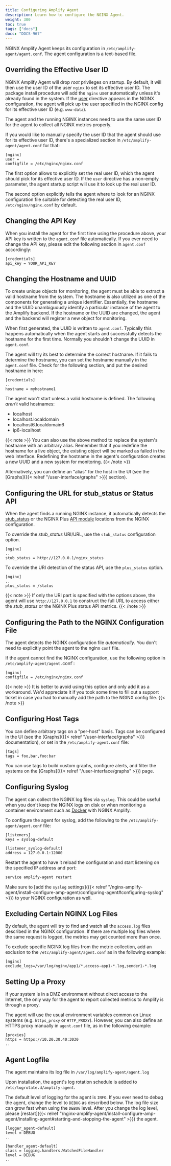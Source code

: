 ```yaml
---
title: Configuring Amplify Agent
description: Learn how to configure the NGINX Agent.
weight: 300
toc: true
tags: ["docs"]
docs: "DOCS-967"
---
```


NGINX Amplify Agent keeps its configuration in `/etc/amplify-agent/agent.conf`. The agent configuration is a text-based file.

## Overriding the Effective User ID

NGINX Amplify Agent will drop *root* privileges on startup. By default, it will then use the user ID of the user `nginx` to set its effective user ID. The package install procedure will add the `nginx` user automatically unless it's already found in the system. If the [user](http://nginx.org/en/docs/ngx_core_module.html#user) directive appears in the NGINX configuration, the agent will pick up the user specified in the NGINX config for its effective user ID (e.g. `www-data`).

The agent and the running NGINX instances need to use the same user ID for the agent to collect all NGINX metrics properly.

If you would like to manually specify the user ID that the agent should use for its effective user ID, there's a specialized section in `/etc/amplify-agent/agent.conf` for that:

```nginx
[nginx]
user =
configfile = /etc/nginx/nginx.conf
```

The first option allows to explicitly set the real user ID, which the agent should pick for its effective user ID. If the `user` directive has a non-empty parameter, the agent startup script will use it to look up the real user ID.

The second option explicitly tells the agent where to look for an NGINX configuration file suitable for detecting the real user ID, `/etc/nginx/nginx.conf` by default.

## Changing the API Key

When you install the agent for the first time using the procedure above, your API key is written to the `agent.conf` file automatically. If you ever need to change the API key, please edit the following section in `agent.conf` accordingly:

```nginx
[credentials]
api_key = YOUR_API_KEY
```

## Changing the Hostname and UUID

To create unique objects for monitoring, the agent must be able to extract a valid hostname from the system. The hostname is also utilized as one of the components for generating a unique identifier. Essentially, the hostname and the UUID unambiguously identify a particular instance of the agent to the Amplify backend. If the hostname or the UUID are changed, the agent and the backend will register a new object for monitoring.

When first generated, the UUID is written to `agent.conf`. Typically this happens automatically when the agent starts and successfully detects the hostname for the first time. Normally you shouldn't change the UUID in `agent.conf`.

The agent will try its best to determine the correct hostname. If it fails to determine the hostname, you can set the hostname manually in the `agent.conf` file. Check for the following section, and put the desired hostname in here:

```nginx
[credentials]
..
hostname = myhostname1
```

The agent won't start unless a valid hostname is defined. The following *aren't* valid hostnames:

  * localhost
  * localhost.localdomain
  * localhost6.localdomain6
  * ip6-localhost

{{< note >}} You can also use the above method to replace the system's hostname with an arbitrary alias. Remember that if you redefine the hostname for a live object, the existing object will be marked as failed in the web interface. Redefining the hostname in the agent's configuration creates a new UUID and a new system for monitoring. {{< /note >}}

Alternatively, you can define an "alias" for the host in the UI (see the [Graphs]({{< relref "/user-interface/graphs" >}}) section).

## Configuring the URL for stub_status or Status API

When the agent finds a running NGINX instance, it automatically detects the [stub_status](http://nginx.org/en/docs/http/ngx_http_stub_status_module.html) or the NGINX Plus [API module](http://nginx.org/en/docs/http/ngx_http_api_module.html) locations from the NGINX configuration.

To override the *stub_status* URI/URL, use the `stub_status` configuration option.

```nginx
[nginx]
..
stub_status = http://127.0.0.1/nginx_status
```

To override the URI detection of the status API, use the `plus_status` option.

```nginx
[nginx]
..
plus_status = /status
```

{{< note >}}  If only the URI part is specified with the options above, the agent will use `http://127.0.0.1` to construct the full URL to access either the *stub_status* or the NGINX Plus status API metrics. {{< /note >}} 

## Configuring the Path to the NGINX Configuration File

The agent detects the NGINX configuration file *automatically*. You don't need to explicitly point the agent to the nginx `conf` file.

If the agent cannot find the NGINX configuration, use the following option in `/etc/amplify-agent/agent.`conf`:

```nginx
[nginx]
configfile = /etc/nginx/nginx.conf
```

{{< note >}} It is better to avoid using this option and only add it as a workaround. We'd appreciate it if you took some time to fill out a support ticket in case you had to manually add the path to the NGINX config file. {{< /note >}}  

## Configuring Host Tags

You can define arbitrary tags on a "per-host" basis. Tags can be configured in the UI (see the [Graphs]({{< relref "/user-interface/graphs" >}}) documentation), or set in the `/etc/amplify-agent.conf` file:

```nginx
[tags]
tags = foo,bar,foo:bar
```

You can use tags to build custom graphs, configure alerts, and filter the systems on the [Graphs]({{< relref "/user-interface/graphs" >}}) page.

## Configuring Syslog

The agent can collect the NGINX log files via `syslog`. This could be useful when you don't keep the NGINX logs on disk or when monitoring a container environment such as [Docker](https://github.com/nginxinc/docker-nginx-amplify) with NGINX Amplify.

To configure the agent for syslog, add the following to the `/etc/amplify-agent/agent.conf` file:

```nginx
[listeners]
keys = syslog-default

[listener_syslog-default]
address = 127.0.0.1:12000
```

Restart the agent to have it reload the configuration and start listening on the specified IP address and port:

```bash
service amplify-agent restart
```

Make sure to [add the `syslog` settings]({{< relref "/nginx-amplify-agent/install-configure-amp-agent/configuring-agent#configuring-syslog" >}}) to your NGINX configuration as well.

## Excluding Certain NGINX Log Files

By default, the agent will try to find and watch all the `access.log` files described in the NGINX configuration. If there are multiple log files where the same request is logged, the metrics may get counted more than once.

To exclude specific NGINX log files from the metric collection, add an exclusion to the `/etc/amplify-agent/agent.conf` as in the following example:

```nginx
[nginx]
exclude_logs=/var/log/nginx/app1/*,access-app1-*.log,sender1-*.log
```

## Setting Up a Proxy

If your system is in a DMZ environment without direct access to the Internet, the only way for the agent to report collected metrics to Amplify is through a proxy.

The agent will use the usual environment variables common on Linux systems (e.g. `https_proxy` or `HTTP_PROXY`). However, you can also define an HTTPS proxy manually in `agent.conf` file, as in the following example:

```nginx
[proxies]
https = https://10.20.30.40:3030
..
```

## Agent Logfile

The agent maintains its log file in `/var/log/amplify-agent/agent.log`

Upon installation, the agent's log rotation schedule is added to `/etc/logrotate.d/amplify-agent`.

The default level of logging for the agent is `INFO`. If you ever need to debug the agent, change the level to `DEBUG` as described below. The log file size can grow fast when using the `DEBUG` level. After you change the log level, please [restart]({{< relref "/nginx-amplify-agent/install-configure-amp-agent/installing-agent#starting-and-stopping-the-agent" >}}) the agent.

```nginx
[logger_agent-default]
level = DEBUG
..

[handler_agent-default]
class = logging.handlers.WatchedFileHandler
level = DEBUG
..
```
